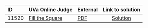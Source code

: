 | ID | UVa Online Judge | External | Link to solution |
|:---|:---|:---|:---:|
| 11520 | [Fill the Square](https://onlinejudge.org/index.php?option=com_onlinejudge&Itemid=8&category=24&page=show_problem&problem=2515) | [PDF](https://onlinejudge.org/external/115/11520.pdf) | [Solution](https%3A//github.com/versenyi98/programming-contests/tree/master/UVa%20Online%20Judge/11520%2520-%2520Fill%2520the%2520Square)|
